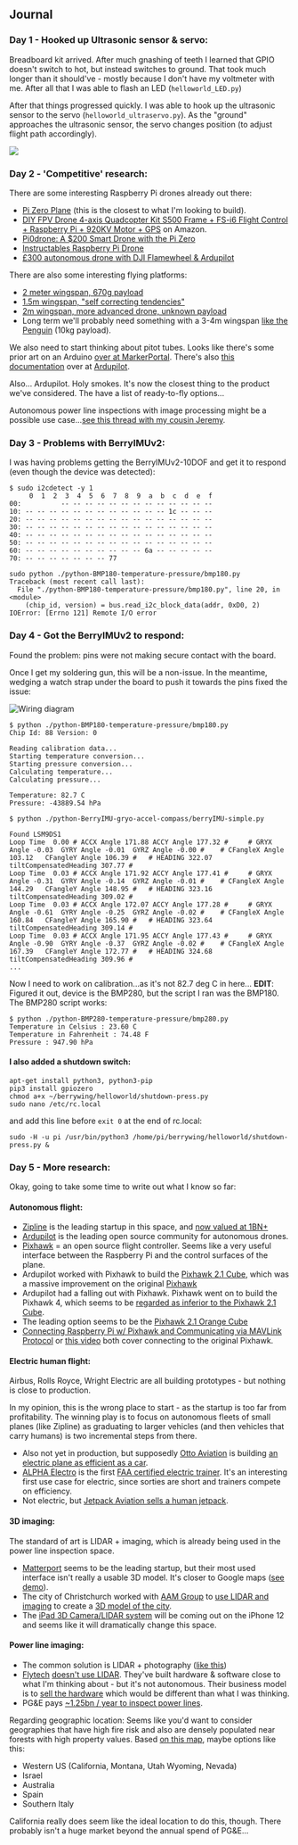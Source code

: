 
## Journal
### Day 1 - Hooked up Ultrasonic sensor & servo:
Breadboard kit arrived.  After much gnashing of teeth I learned that GPIO doesn't switch to hot, but instead switches to ground.  That took much longer than it should've - mostly because I don't have my voltmeter with me.  After all that I was able to flash an LED (```helloworld_LED.py```)

After that things progressed quickly.  I was able to hook up the ultrasonic sensor to the servo (```helloworld_ultraservo.py```).  As the "ground" approaches the ultrasonic sensor, the servo changes position (to adjust flight path accordingly).

[![](http://img.youtube.com/vi/hOCjklzRYUM/0.jpg)](http://www.youtube.com/watch?v=hOCjklzRYUM "First day - journal entry")


### Day 2 - 'Competitive' research:
There are some interesting Raspberry Pi drones already out there:
* [Pi Zero Plane](https://www.instructables.com/id/Pi-Zero-Plane-a-150-Smart-Fixed-Wing-Drone-With-th/) (this is the closest to what I'm looking to build).
* [DIY FPV Drone 4-axis Quadcopter Kit S500 Frame + FS-i6 Flight Control + Raspberry Pi + 920KV Motor + GPS](https://www.amazon.com/4-axis-Quadcopter-Flight-Control-Raspberry/dp/B07R7DLQGK) on Amazon.
* [Pi0drone: A $200 Smart Drone with the Pi Zero](https://www.hackster.io/12590/pi0drone-a-200-smart-drone-with-the-pi-zero-4fec08)
* [Instructables Raspberry Pi Drone](https://www.instructables.com/id/The-Drone-Pi/)
* [£300 autonomous drone with DJI Flamewheel & Ardupilot](https://medium.com/the-reading-room/how-to-build-an-autonomous-drone-for-less-than-300-80ebeb2b1db8)

There are also some interesting flying platforms:
* [2 meter wingspan, 670g payload](https://www.banggood.com/Believer-1960mm-Wingspan-EPO-Twin-Motor-Aerial-Survey-Aircraft-FPV-Platform-Mapping-RC-Airplane-KIT-p-1178800.html)
* [1.5m wingspan, "self correcting tendencies"](https://www.readymaderc.com/products/details/strix-stratosurfer-pnp)
* [2m wingspan, more advanced drone, unknown payload](https://www.readymaderc.com/products/details/rmrc-anaconda-kit)
* Long term we'll probably need something with a 3-4m wingspan [like the Penguin](https://www.uavfactory.com/product/46) (10kg payload).

We also need to start thinking about pitot tubes.  Looks like there's some prior art on an Arduino [over at MarkerPortal](https://makersportal.com/blog/2019/02/06/arduino-pitot-tube-wind-speed-theory-and-experiment).  There's also [this documentation](https://ardupilot.org/plane/docs/airspeed.html) over at [Ardupilot](https://ardupilot.org/plane/index.html).

Also... Ardupilot.  Holy smokes.  It's now the closest thing to the product we've considered.  The have a list of ready-to-fly options...

Autonomous power line inspections with image processing might be a possible use case...[see this thread with my cousin Jeremy](https://github.com/srosro/BerryWing/blob/master/assets/autonomous-power-line-monitoring-use-case.png?raw=true).


### Day 3 - Problems with BerryIMUv2:
I was having problems getting the BerryIMUv2-10DOF and get it to respond (even though the device was detected):

```
$ sudo i2cdetect -y 1
     0  1  2  3  4  5  6  7  8  9  a  b  c  d  e  f
00:          -- -- -- -- -- -- -- -- -- -- -- -- --
10: -- -- -- -- -- -- -- -- -- -- -- -- 1c -- -- --
20: -- -- -- -- -- -- -- -- -- -- -- -- -- -- -- --
30: -- -- -- -- -- -- -- -- -- -- -- -- -- -- -- --
40: -- -- -- -- -- -- -- -- -- -- -- -- -- -- -- --
50: -- -- -- -- -- -- -- -- -- -- -- -- -- -- -- --
60: -- -- -- -- -- -- -- -- -- -- 6a -- -- -- -- --
70: -- -- -- -- -- -- -- 77
```

```
sudo python ./python-BMP180-temperature-pressure/bmp180.py
Traceback (most recent call last):
  File "./python-BMP180-temperature-pressure/bmp180.py", line 20, in <module>
    (chip_id, version) = bus.read_i2c_block_data(addr, 0xD0, 2)
IOError: [Errno 121] Remote I/O error
```

### Day 4 - Got the BerryIMUv2 to respond:

Found the problem: pins were not making secure contact with the board.  

Once I get my soldering gun, this will be a non-issue.  In the meantime, wedging a watch strap under the board to push it towards the pins fixed the issue:

![Wiring diagram](https://raw.githubusercontent.com/srosro/BerryWing/master/assets/watch-wedge.png)

```
$ python ./python-BMP180-temperature-pressure/bmp180.py
Chip Id: 88 Version: 0

Reading calibration data...
Starting temperature conversion...
Starting pressure conversion...
Calculating temperature...
Calculating pressure...

Temperature: 82.7 C
Pressure: -43889.54 hPa

$ python ./python-BerryIMU-gryo-accel-compass/berryIMU-simple.py

Found LSM9DS1
Loop Time  0.00 # ACCX Angle 171.88 ACCY Angle 177.32 #  	# GRYX Angle -0.03  GYRY Angle -0.01  GYRZ Angle -0.00 # 	# CFangleX Angle 103.12   CFangleY Angle 106.39 #	# HEADING 322.07  tiltCompensatedHeading 307.77 #
Loop Time  0.03 # ACCX Angle 171.92 ACCY Angle 177.41 #  	# GRYX Angle -0.31  GYRY Angle -0.14  GYRZ Angle -0.01 # 	# CFangleX Angle 144.29   CFangleY Angle 148.95 #	# HEADING 323.16  tiltCompensatedHeading 309.02 #
Loop Time  0.03 # ACCX Angle 172.07 ACCY Angle 177.28 #  	# GRYX Angle -0.61  GYRY Angle -0.25  GYRZ Angle -0.02 # 	# CFangleX Angle 160.84   CFangleY Angle 165.90 #	# HEADING 323.64  tiltCompensatedHeading 309.14 #
Loop Time  0.03 # ACCX Angle 171.95 ACCY Angle 177.43 #  	# GRYX Angle -0.90  GYRY Angle -0.37  GYRZ Angle -0.02 # 	# CFangleX Angle 167.39   CFangleY Angle 172.77 #	# HEADING 324.68  tiltCompensatedHeading 309.96 #
...
```

Now I need to work on calibration...as it's not 82.7 deg C in here...  <b>EDIT</b>: Figured it out, device is the BMP280, but the script I ran was the BMP180.  The BMP280 script works:

```
$ python ./python-BMP280-temperature-pressure/bmp280.py
Temperature in Celsius : 23.60 C
Temperature in Fahrenheit : 74.48 F
Pressure : 947.90 hPa
```

#### I also added a shutdown switch:

```
apt-get install python3, python3-pip
pip3 install gpiozero
chmod a+x ~/berrywing/helloworld/shutdown-press.py
sudo nano /etc/rc.local
```

and add this line before ```exit 0``` at the end of rc.local:

```
sudo -H -u pi /usr/bin/python3 /home/pi/berrywing/helloworld/shutdown-press.py &
```

### Day 5 - More research:

Okay, going to take some time to write out what I know so far:

#### Autonomous flight:
* [Zipline](https://flyzipline.com/) is the leading startup in this space, and [now valued at 1BN+](https://www.cnbc.com/2019/05/17/zipline-medical-delivery-drone-start-up-now-valued-at-1point2-billion.html)
* [Ardupilot](https://ardupilot.org/) is the leading open source community for autonomous drones.
* [Pixhawk](https://pixhawk.org/) = an open source flight controller. Seems like a very useful interface between the Raspberry Pi and the control surfaces of the plane.
* Ardupilot worked with Pixhawk to build the [Pixhawk 2.1 Cube](https://www.amazon.com/Standard-Carrier-Board-Pixhawk-2-1/dp/B071L846SN/), which was a massive improvement on the original [Pixhawk](https://www.amazon.com/Readytosky-Pixhawk-Controller-Autopilot-Splitter/dp/B07CHQ7SZ4?ref_=fsclp_pl_dp_1)
* Ardupilot had a falling out with Pixhawk.  Pixhawk went on to build the Pixhawk 4, which seems to be [regarded as inferior to the Pixhawk 2.1 Cube](https://www.youtube.com/watch?v=C6WxNIzl8HU).
* The leading option seems to be the [Pixhawk 2.1 Orange Cube](https://www.amazon.com/Orange-Standard-ADS-B-Carrier-Board/dp/B0842XYLGR/ref=pd_sbs_21_1/140-1966626-6294832)
* [Connecting Raspberry Pi w/ Pixhawk and Communicating via MAVLink Protocol](https://www.youtube.com/watch?v=DGAB34fJQFc) or [this video](https://www.youtube.com/watch?v=cZVNndOaYCE) both cover connecting to the original Pixhawk.


#### Electric human flight:
Airbus, Rolls Royce, Wright Electric are all building prototypes - but nothing is close to production.

In my opinion, this is the wrong place to start - as the startup is too far from profitability.  The winning play is to focus on autonomous fleets of small planes (like Zipline) as graduating to larger vehicles (and then vehicles that carry humans) is two incremental steps from there.

* Also not yet in production, but supposedly [Otto Aviation](http://ottoaviation.com/) is building [an electric plane as efficient as a car](https://www.thedailybeast.com/this-weird-plane-could-be-the-prius-of-the-skies).
*  [ALPHA Electro](https://www.pipistrel-usa.com/alpha-electro/) is the first [FAA certified electric trainer](https://electrek.co/2018/04/27/all-electric-trainer-plane-airworthiness-certification-faa-us/).  It's an interesting first use case for electric, since sorties are short and trainers compete on efficiency.
* Not electric, but [Jetpack Aviation sells a human jetpack](https://jetpackaviation.com/jetpacks/).

#### 3D imaging:

The standard of art is LIDAR + imaging, which is already being used in the power line inspection space.

* [Matterport](https://matterport.com/) seems to be the leading startup, but their most used interface isn't really a usable 3D model.  It's closer to Google maps ([see demo](https://matterport.com/industries/gallery/piedmont-heights-clubroom)).
* The city of Christchurch worked with [AAM Group](http://www.aamgroup.com/index-nz.htm) to [use LIDAR and imaging](https://smartchristchurch.org.nz/project/christchurch-cbd-models-and-visualisations/) to create a [3D model of the city](http://cccbeforeafter.digitalnewzealand.info).
* The [iPad 3D Camera/LIDAR system](https://www.theverge.com/2020/4/16/21223626/ipad-pro-halide-camera-lidar-sensor-augmented-reality-scanning) will be coming out on the iPhone 12 and seems like it will dramatically change this space.

#### Power line imaging:
* The common solution is LIDAR + photography ([like this](https://greenvalleyintl.com/applications/power-line-inspection-using-airborne-lidar/))
* [Flytech](https://www.flytechuav.com) [doesn't use LIDAR](https://www.suasnews.com/2019/08/how-photogrammetry-will-replace-lidar-in-transmission-line-inspections/).  They've built hardware & software close to what I'm thinking about - but it's not autonomous.  Their business model is to [sell the hardware](https://www.flytechuav.com/uav-birdie.html) which would be different than what I was thinking.
* PG&E pays [~1.25bn / year to inspect power lines](https://www.courthousenews.com/utility-watchdog-oks-pge-wildfire-preventioin-plan/).

Regarding geographic location: Seems like you'd want to consider geographies that have high fire risk and also are densely populated near forests with high property values.  Based [on this map](https://data.giss.nasa.gov/impacts/gfwed/), maybe options like this:
* Western US (California, Montana, Utah Wyoming, Nevada)
* Israel
* Australia
* Spain
* Southern Italy

California really does seem like the ideal location to do this, though.  There probably isn't a huge market beyond the annual spend of PG&E...
